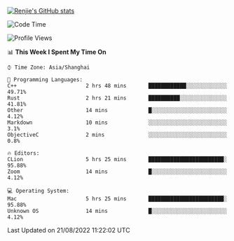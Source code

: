 [![Renjie's GitHub stats](https://github-readme-stats.vercel.app/api?username=liurenjie1024&show_icons=true&theme=chartreuse-dark)](https://github.com/anuraghazra/github-readme-stats)

<!--START_SECTION:waka-->
![Code Time](http://img.shields.io/badge/Code%20Time-123%20hrs%2023%20mins-blue)

![Profile Views](http://img.shields.io/badge/Profile%20Views-21-blue)

📊 **This Week I Spent My Time On** 

```text
⌚︎ Time Zone: Asia/Shanghai

💬 Programming Languages: 
C++                      2 hrs 48 mins       ████████████░░░░░░░░░░░░░   49.71% 
Rust                     2 hrs 21 mins       ██████████░░░░░░░░░░░░░░░   41.81% 
Other                    14 mins             █░░░░░░░░░░░░░░░░░░░░░░░░   4.12% 
Markdown                 10 mins             ░░░░░░░░░░░░░░░░░░░░░░░░░   3.1% 
ObjectiveC               2 mins              ░░░░░░░░░░░░░░░░░░░░░░░░░   0.8%

🔥 Editors: 
CLion                    5 hrs 25 mins       ████████████████████████░   95.88% 
Zoom                     14 mins             █░░░░░░░░░░░░░░░░░░░░░░░░   4.12%

💻 Operating System: 
Mac                      5 hrs 25 mins       ████████████████████████░   95.88% 
Unknown OS               14 mins             █░░░░░░░░░░░░░░░░░░░░░░░░   4.12%

```


 Last Updated on 21/08/2022 11:22:02 UTC
<!--END_SECTION:waka-->

